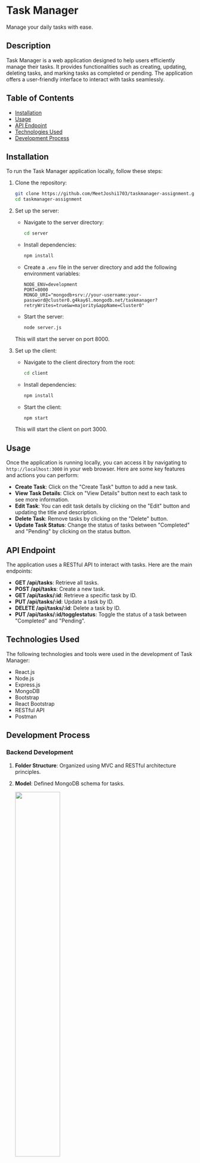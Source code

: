 # Task Manager

Manage your daily tasks with ease.

## Description

Task Manager is a web application designed to help users efficiently manage their tasks. It provides functionalities such as creating, updating, deleting tasks, and marking tasks as completed or pending. The application offers a user-friendly interface to interact with tasks seamlessly.

## Table of Contents

- [Installation](#installation)
- [Usage](#usage)
- [API Endpoint](#api-endpoint)
- [Technologies Used](#technologies-used)
- [Development Process](#development-process)

## Installation

To run the Task Manager application locally, follow these steps:

1. Clone the repository:

    ```bash
    git clone https://github.com/MeetJoshi1703/taskmanager-assignment.git
    cd taskmanager-assignment
    ```

2. Set up the server:

    - Navigate to the server directory:

      ```bash
      cd server
      ```

    - Install dependencies:

      ```bash
      npm install
      ```

    - Create a `.env` file in the server directory and add the following environment variables:

      ```plaintext
      NODE_ENV=development
      PORT=8000
      MONGO_URI="mongodb+srv://your-username:your-password@cluster0.g4kay6l.mongodb.net/taskmanager?retryWrites=true&w=majority&appName=Cluster0"
      ```

    - Start the server:

      ```bash
      node server.js
      ```

    This will start the server on port 8000.

3. Set up the client:

    - Navigate to the client directory from the root:

      ```bash
      cd client
      ```

    - Install dependencies:

      ```bash
      npm install
      ```

    - Start the client:

      ```bash
      npm start
      ```

    This will start the client on port 3000.

## Usage

Once the application is running locally, you can access it by navigating to `http://localhost:3000` in your web browser. Here are some key features and actions you can perform:

- **Create Task**: Click on the "Create Task" button to add a new task.
- **View Task Details**: Click on "View Details" button next to each task to see more information.
- **Edit Task**: You can edit task details by clicking on the "Edit" button and updating the title and description.
- **Delete Task**: Remove tasks by clicking on the "Delete" button.
- **Update Task Status**: Change the status of tasks between "Completed" and "Pending" by clicking on the status button.

## API Endpoint

The application uses a RESTful API to interact with tasks. Here are the main endpoints:

- **GET /api/tasks**: Retrieve all tasks.
- **POST /api/tasks**: Create a new task.
- **GET /api/tasks/:id**: Retrieve a specific task by ID.
- **PUT /api/tasks/:id**: Update a task by ID.
- **DELETE /api/tasks/:id**: Delete a task by ID.
- **PUT /api/tasks/:id/togglestatus**: Toggle the status of a task between "Completed" and "Pending".

## Technologies Used

The following technologies and tools were used in the development of Task Manager:

- React.js
- Node.js
- Express.js
- MongoDB
- Bootstrap
- React Bootstrap
- RESTful API
- Postman 

## Development Process

### Backend Development

1. **Folder Structure**: Organized using MVC and RESTful architecture principles.

2. **Model**: Defined MongoDB schema for tasks.

   <img src="https://github.com/MeetJoshi1703/taskmanager-assignment/assets/98758359/7d09e830-cc2e-4384-8d70-adddb2fe868f" width="50%">

3. **Controller**: Implemented CRUD operations for tasks.

   <img src="https://github.com/MeetJoshi1703/taskmanager-assignment/assets/98758359/47fcdce4-d40f-4fa8-a61a-33b76496a0f1" width="50%">

4. **Routes**: Set up API routes for tasks.

   <img src="https://github.com/MeetJoshi1703/taskmanager-assignment/assets/98758359/82fcd5e5-8027-4018-b599-973e138e1d7f" width="50%">

5. **Server Configuration**: Configured Express server and MongoDB connection.

   <img src="https://github.com/MeetJoshi1703/taskmanager-assignment/assets/98758359/140fbce3-2b9e-4fa1-97c9-4408492239a7" width="50%">

### Frontend Development

1. **UI Components**: Designed and built React components for task management.

   <img src="https://github.com/MeetJoshi1703/taskmanager-assignment/assets/98758359/1fdb84e9-e794-4dbd-b32c-50ae9727a507" width="70%">
   <img src="https://github.com/MeetJoshi1703/taskmanager-assignment/assets/98758359/394675ac-1210-4cad-ac42-7f8ac8125804" width="70%">


### Postman Usage

Use Postman for testing API endpoints:

1. **GET All Tasks**:
   
   <img src="https://github.com/MeetJoshi1703/taskmanager-assignment/assets/98758359/00e60375-7e7e-4a94-b81e-8cd978529010" width="50%">

2. **POST Create Task**:
   
   <img src="https://github.com/MeetJoshi1703/taskmanager-assignment/assets/98758359/74ca005b-cb2d-4d7f-872d-798401cd20bf" width="50%">

3. **PUT Update Task**:
   
   <img src="https://github.com/MeetJoshi1703/taskmanager-assignment/assets/98758359/b9e13960-9fed-444d-9989-54efd102864e" width="50%">

4. **DELETE Task**:
   
   <img src="https://github.com/MeetJoshi1703/taskmanager-assignment/assets/98758359/0a81851f-0c9f-4e7e-87a8-f667b25b10b3" width="50%">

5. **PUT Toggle Task Status**:
   
   <img src="https://github.com/MeetJoshi1703/taskmanager-assignment/assets/98758359/6d0f1057-3cb7-4d7c-a848-b89646d1cf76" width="50%">
